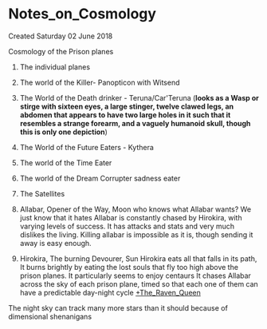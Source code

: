 # Notes_on_Cosmology
Created Saturday 02 June 2018

Cosmology of the Prison planes

1) The individual planes
1) The world of the Killer- Panopticon with Witsend
2) The World of the Death drinker - Teruna/Car'Teruna (**looks as a Wasp or stirge with sixteen eyes, a large stinger, twelve clawed legs, an abdomen that appears to have two large holes in it such that it resembles a strange forearm, and a vaguely humanoid skull, though this is only one depiction**) 
3) The World of the Future Eaters - Kythera
4) The world of the Time Eater
5) The world of the Dream Corrupter
sadness eater
	
2) The Satellites
1) Allabar, Opener of the Way, Moon
who knows what Allabar wants? We just know that it hates
Allabar is constantly chased by Hirokira, with varying levels of success. It has attacks and stats and very much dislikes the living. Killing allabar is impossible as it is, though sending it away is easy enough.

2) Hirokira, The burning Devourer, Sun
Hirokira eats all that falls in its path, It burns brightly by eating the lost souls that fly too high above the prison planes. It particularly seems to enjoy centaurs
It chases Allabar across the sky of each prison plane, timed so that each one of them can have a predictable day-night cycle
[+The_Raven_Queen](./Notes_on_Cosmology/The_Raven_Queen.markdown)




The night sky can track many more stars than it should because of dimensional shenanigans

